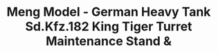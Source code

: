 ---
layout: product
title: "Meng Model - German Heavy Tank Sd.Kfz.182 King Tiger Turret Maintenance Stand &"
price: "TBA" 
desc: "N/A"
img_path: "/assets/img/MM-SPS-061.jpg"
brand: "N/A"
available: false
special_offer: false
new: false
soon: false
cat: "010000"
subcat: "011000"
subsubcat: "0N/A"
sifra: "MM-SPS-061"
---